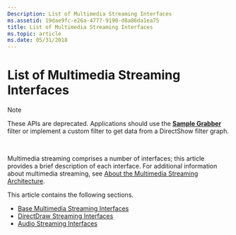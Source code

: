 ```yaml
---
Description: List of Multimedia Streaming Interfaces
ms.assetid: 19dae9fc-e26a-4777-9190-d8a86da1ea75
title: List of Multimedia Streaming Interfaces
ms.topic: article
ms.date: 05/31/2018
---
```


# List of Multimedia Streaming Interfaces

> [!Note]  
> These APIs are deprecated. Applications should use the [**Sample Grabber**](sample-grabber-filter.md) filter or implement a custom filter to get data from a DirectShow filter graph.

 

Multimedia streaming comprises a number of interfaces; this article provides a brief description of each interface. For additional information about multimedia streaming, see [About the Multimedia Streaming Architecture](about-the-multimedia-streaming-architecture.md).

This article contains the following sections.

-   [Base Multimedia Streaming Interfaces](base-multimedia-streaming-interfaces.md)
-   [DirectDraw Streaming Interfaces](directdraw-streaming-interfaces.md)
-   [Audio Streaming Interfaces](audio-streaming-interfaces.md)

 

 



